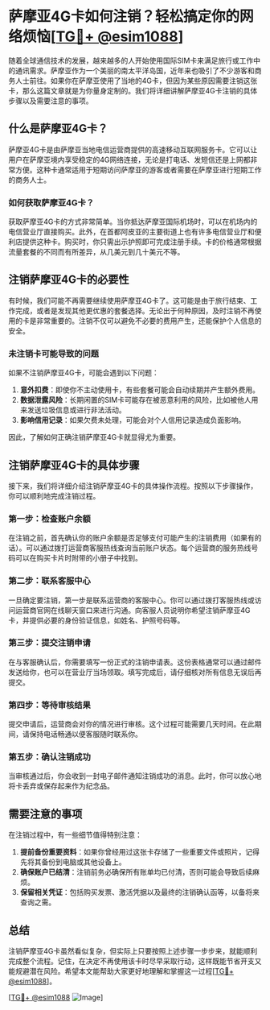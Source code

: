 # 萨摩亚4G卡如何注销？轻松搞定你的网络烦恼[[TG💪+ @esim1088](https://t.me/s/esim1088)]

随着全球通信技术的发展，越来越多的人开始使用国际SIM卡来满足旅行或工作中的通讯需求。萨摩亚作为一个美丽的南太平洋岛国，近年来也吸引了不少游客和商务人士前往。如果你在萨摩亚使用了当地的4G卡，但因为某些原因需要注销这张卡，那么这篇文章就是为你量身定制的。我们将详细讲解萨摩亚4G卡注销的具体步骤以及需要注意的事项。

## 什么是萨摩亚4G卡？

萨摩亚4G卡是由萨摩亚当地电信运营商提供的高速移动互联网服务卡。它可以让用户在萨摩亚境内享受稳定的4G网络连接，无论是打电话、发短信还是上网都非常方便。这种卡通常适用于短期访问萨摩亚的游客或者需要在萨摩亚进行短期工作的商务人士。

### 如何获取萨摩亚4G卡？

获取萨摩亚4G卡的方式非常简单。当你抵达萨摩亚国际机场时，可以在机场内的电信营业厅直接购买。此外，在首都阿皮亚的主要街道上也有许多电信营业厅和便利店提供这种卡。购买时，你只需出示护照即可完成注册手续。卡的价格通常根据流量套餐的不同而有所差异，从几美元到几十美元不等。

## 注销萨摩亚4G卡的必要性

有时候，我们可能不再需要继续使用萨摩亚4G卡了。这可能是由于旅行结束、工作完成，或者是发现其他更优惠的套餐选择。无论出于何种原因，及时注销不再使用的卡是非常重要的。注销不仅可以避免不必要的费用产生，还能保护个人信息的安全。

### 未注销卡可能导致的问题

如果不注销萨摩亚4G卡，可能会遇到以下问题：

1. **意外扣费**：即使你不主动使用卡，有些套餐可能会自动续期并产生额外费用。
2. **数据泄露风险**：长期闲置的SIM卡可能存在被恶意利用的风险，比如被他人用来发送垃圾信息或进行非法活动。
3. **影响信用记录**：如果欠费未处理，可能会对个人信用记录造成负面影响。

因此，了解如何正确注销萨摩亚4G卡就显得尤为重要。

## 注销萨摩亚4G卡的具体步骤

接下来，我们将详细介绍注销萨摩亚4G卡的具体操作流程。按照以下步骤操作，你可以顺利地完成注销过程。

### 第一步：检查账户余额

在注销之前，首先确认你的账户余额是否足够支付可能产生的注销费用（如果有的话）。可以通过拨打运营商客服热线查询当前账户状态。每个运营商的服务热线号码可以在购买卡片时附带的小册子中找到。

### 第二步：联系客服中心

一旦确定要注销，第一步是联系运营商的客服中心。你可以通过拨打客服热线或访问运营商官网在线聊天窗口来进行沟通。向客服人员说明你希望注销萨摩亚4G卡，并提供必要的身份验证信息，如姓名、护照号码等。

### 第三步：提交注销申请

在与客服确认后，你需要填写一份正式的注销申请表。这份表格通常可以通过邮件发送给你，也可以在营业厅当场领取。填写完成后，请仔细核对所有信息无误后再提交。

### 第四步：等待审核结果

提交申请后，运营商会对你的情况进行审核。这个过程可能需要几天时间。在此期间，请保持电话畅通以便客服随时联系你。

### 第五步：确认注销成功

当审核通过后，你会收到一封电子邮件通知注销成功的消息。此时，你可以放心地将卡丢弃或保存起来作为纪念品。

## 需要注意的事项

在注销过程中，有一些细节值得特别注意：

1. **提前备份重要资料**：如果你曾经用过这张卡存储了一些重要文件或照片，记得先将其备份到电脑或其他设备上。
2. **确保账户已结清**：注销前务必确保所有账单均已付清，否则可能会导致后续麻烦。
3. **保留相关凭证**：包括购买发票、激活凭据以及最终的注销确认函等，以备将来查询之需。

## 总结

注销萨摩亚4G卡虽然看似复杂，但实际上只要按照上述步骤一步步来，就能顺利完成整个流程。记住，在决定不再使用该卡时尽早采取行动，这样既能节省开支又能规避潜在风险。希望本文能帮助大家更好地理解和掌握这一过程[[TG💪+ @esim1088](https://t.me/s/esim1088)]。

[[TG💪+ @esim1088](https://t.me/s/esim1088) ![Image](https://i.postimg.cc/4NQfJmqS/Snipaste-2025-05-13-00-14-12.png)]